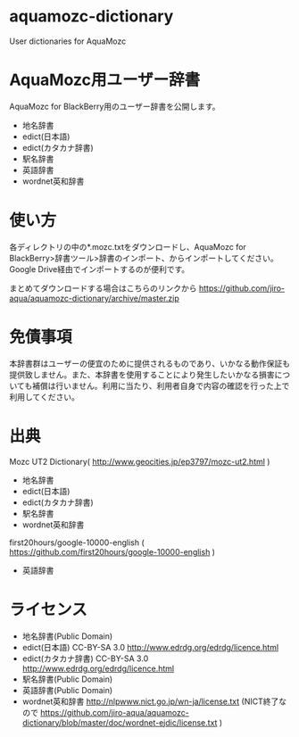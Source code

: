 # aquamozc-dictionary
User dictionaries for AquaMozc

# AquaMozc用ユーザー辞書
AquaMozc for BlackBerry用のユーザー辞書を公開します。

- 地名辞書
- edict(日本語)
- edict(カタカナ辞書)
- 駅名辞書
- 英語辞書
- wordnet英和辞書

# 使い方
各ディレクトリの中の*.mozc.txtをダウンロードし、AquaMozc for BlackBerry>辞書ツール>辞書のインポート、からインポートしてください。  
Google Drive経由でインポートするのが便利です。  

まとめてダウンロードする場合はこちらのリンクから https://github.com/jiro-aqua/aquamozc-dictionary/archive/master.zip

# 免債事項
本辞書群はユーザーの便宜のために提供されるものであり、いかなる動作保証も提供致しません。また、本辞書を使用することにより発生したいかなる損害についても補償は行いません。利用に当たり、利用者自身で内容の確認を行った上で利用してください。

# 出典
Mozc UT2 Dictionary( http://www.geocities.jp/ep3797/mozc-ut2.html )
- 地名辞書
- edict(日本語)
- edict(カタカナ辞書)
- 駅名辞書
- wordnet英和辞書

first20hours/google-10000-english ( https://github.com/first20hours/google-10000-english )
- 英語辞書

# ライセンス

- 地名辞書(Public Domain)
- edict(日本語) CC-BY-SA 3.0 http://www.edrdg.org/edrdg/licence.html
- edict(カタカナ辞書) CC-BY-SA 3.0 http://www.edrdg.org/edrdg/licence.html
- 駅名辞書(Public Domain)
- 英語辞書(Public Domain)
- wordnet英和辞書 http://nlpwww.nict.go.jp/wn-ja/license.txt (NICT終了なので https://github.com/jiro-aqua/aquamozc-dictionary/blob/master/doc/wordnet-ejdic/license.txt )
